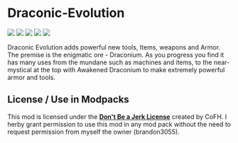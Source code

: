 Draconic-Evolution
==================
[![](http://cf.way2muchnoise.eu/short_draconic-evolution_downloads.svg)](https://www.curseforge.com/minecraft/mc-mods/draconic-evolution)
[![](http://cf.way2muchnoise.eu/versions/Available%20for_draconic-evolution_full.svg)](https://www.curseforge.com/minecraft/mc-mods/draconic-evolution/files)
[![](https://img.shields.io/discord/474753901451542531.svg?logo=discord&label=Discord&labelColor=2d2d2d&style=flat)](https://discord.gg/e2HBEtF)
[![](https://img.shields.io/badge/Nexus%20index-maven-blue?style=flat&labelColor=2d2d2d)](https://nexus.covers1624.net/#browse/browse:maven-hosted:com%2Fbrandon3055%2Fdraconicevolution%2FDraconic-Evolution)
[![](https://img.shields.io/badge/Patreon-brandon3055-red?style=flat&labelColor=2d2d2d&logo=patreon)](https://www.patreon.com/brandon3055)

Draconic Evolution adds powerful new tools, Items, weapons and Armor. The premise is the enigmatic ore - Draconium. As you progress you find it has many uses from the mundane such as machines and items, to the near-mystical at the top with Awakened Draconium to make extremely powerful armor and tools.

## License / Use in Modpacks
This mod is licensed under the [**Don't Be a Jerk License**](https://github.com/Draconic-Inc/Draconic-Evolution/blob/HEAD/LICENSE.md) created by CoFH.
I herby grant permission to use this mod in any mod pack without the need to request permission from myself the owner (brandon3055).
